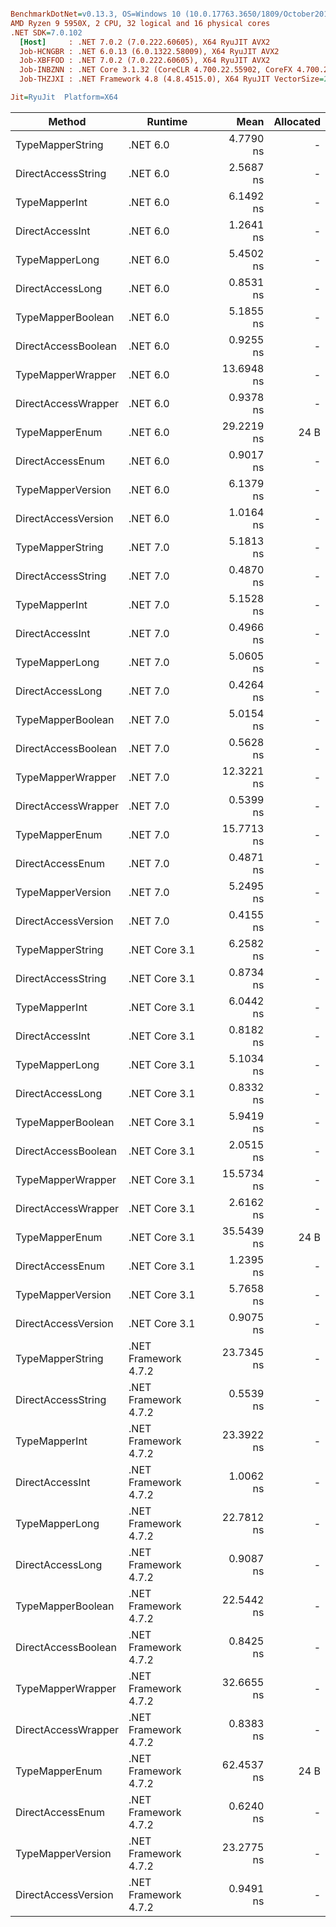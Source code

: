 ``` ini

BenchmarkDotNet=v0.13.3, OS=Windows 10 (10.0.17763.3650/1809/October2018Update/Redstone5), VM=Hyper-V
AMD Ryzen 9 5950X, 2 CPU, 32 logical and 16 physical cores
.NET SDK=7.0.102
  [Host]     : .NET 7.0.2 (7.0.222.60605), X64 RyuJIT AVX2
  Job-HCNGBR : .NET 6.0.13 (6.0.1322.58009), X64 RyuJIT AVX2
  Job-XBFFOD : .NET 7.0.2 (7.0.222.60605), X64 RyuJIT AVX2
  Job-INBZNN : .NET Core 3.1.32 (CoreCLR 4.700.22.55902, CoreFX 4.700.22.56512), X64 RyuJIT AVX2
  Job-THZJXI : .NET Framework 4.8 (4.8.4515.0), X64 RyuJIT VectorSize=256

Jit=RyuJit  Platform=X64  

```
|              Method |              Runtime |       Mean | Allocated |
|-------------------- |--------------------- |-----------:|----------:|
|    TypeMapperString |             .NET 6.0 |  4.7790 ns |         - |
|  DirectAccessString |             .NET 6.0 |  2.5687 ns |         - |
|       TypeMapperInt |             .NET 6.0 |  6.1492 ns |         - |
|     DirectAccessInt |             .NET 6.0 |  1.2641 ns |         - |
|      TypeMapperLong |             .NET 6.0 |  5.4502 ns |         - |
|    DirectAccessLong |             .NET 6.0 |  0.8531 ns |         - |
|   TypeMapperBoolean |             .NET 6.0 |  5.1855 ns |         - |
| DirectAccessBoolean |             .NET 6.0 |  0.9255 ns |         - |
|   TypeMapperWrapper |             .NET 6.0 | 13.6948 ns |         - |
| DirectAccessWrapper |             .NET 6.0 |  0.9378 ns |         - |
|      TypeMapperEnum |             .NET 6.0 | 29.2219 ns |      24 B |
|    DirectAccessEnum |             .NET 6.0 |  0.9017 ns |         - |
|   TypeMapperVersion |             .NET 6.0 |  6.1379 ns |         - |
| DirectAccessVersion |             .NET 6.0 |  1.0164 ns |         - |
|    TypeMapperString |             .NET 7.0 |  5.1813 ns |         - |
|  DirectAccessString |             .NET 7.0 |  0.4870 ns |         - |
|       TypeMapperInt |             .NET 7.0 |  5.1528 ns |         - |
|     DirectAccessInt |             .NET 7.0 |  0.4966 ns |         - |
|      TypeMapperLong |             .NET 7.0 |  5.0605 ns |         - |
|    DirectAccessLong |             .NET 7.0 |  0.4264 ns |         - |
|   TypeMapperBoolean |             .NET 7.0 |  5.0154 ns |         - |
| DirectAccessBoolean |             .NET 7.0 |  0.5628 ns |         - |
|   TypeMapperWrapper |             .NET 7.0 | 12.3221 ns |         - |
| DirectAccessWrapper |             .NET 7.0 |  0.5399 ns |         - |
|      TypeMapperEnum |             .NET 7.0 | 15.7713 ns |         - |
|    DirectAccessEnum |             .NET 7.0 |  0.4871 ns |         - |
|   TypeMapperVersion |             .NET 7.0 |  5.2495 ns |         - |
| DirectAccessVersion |             .NET 7.0 |  0.4155 ns |         - |
|    TypeMapperString |        .NET Core 3.1 |  6.2582 ns |         - |
|  DirectAccessString |        .NET Core 3.1 |  0.8734 ns |         - |
|       TypeMapperInt |        .NET Core 3.1 |  6.0442 ns |         - |
|     DirectAccessInt |        .NET Core 3.1 |  0.8182 ns |         - |
|      TypeMapperLong |        .NET Core 3.1 |  5.1034 ns |         - |
|    DirectAccessLong |        .NET Core 3.1 |  0.8332 ns |         - |
|   TypeMapperBoolean |        .NET Core 3.1 |  5.9419 ns |         - |
| DirectAccessBoolean |        .NET Core 3.1 |  2.0515 ns |         - |
|   TypeMapperWrapper |        .NET Core 3.1 | 15.5734 ns |         - |
| DirectAccessWrapper |        .NET Core 3.1 |  2.6162 ns |         - |
|      TypeMapperEnum |        .NET Core 3.1 | 35.5439 ns |      24 B |
|    DirectAccessEnum |        .NET Core 3.1 |  1.2395 ns |         - |
|   TypeMapperVersion |        .NET Core 3.1 |  5.7658 ns |         - |
| DirectAccessVersion |        .NET Core 3.1 |  0.9075 ns |         - |
|    TypeMapperString | .NET Framework 4.7.2 | 23.7345 ns |         - |
|  DirectAccessString | .NET Framework 4.7.2 |  0.5539 ns |         - |
|       TypeMapperInt | .NET Framework 4.7.2 | 23.3922 ns |         - |
|     DirectAccessInt | .NET Framework 4.7.2 |  1.0062 ns |         - |
|      TypeMapperLong | .NET Framework 4.7.2 | 22.7812 ns |         - |
|    DirectAccessLong | .NET Framework 4.7.2 |  0.9087 ns |         - |
|   TypeMapperBoolean | .NET Framework 4.7.2 | 22.5442 ns |         - |
| DirectAccessBoolean | .NET Framework 4.7.2 |  0.8425 ns |         - |
|   TypeMapperWrapper | .NET Framework 4.7.2 | 32.6655 ns |         - |
| DirectAccessWrapper | .NET Framework 4.7.2 |  0.8383 ns |         - |
|      TypeMapperEnum | .NET Framework 4.7.2 | 62.4537 ns |      24 B |
|    DirectAccessEnum | .NET Framework 4.7.2 |  0.6240 ns |         - |
|   TypeMapperVersion | .NET Framework 4.7.2 | 23.2775 ns |         - |
| DirectAccessVersion | .NET Framework 4.7.2 |  0.9491 ns |         - |
